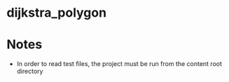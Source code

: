 # dijkstra_polygon
# Notes
<ul>
<li>In order to read test files, the project must be run from the content root directory</li>
</ul>